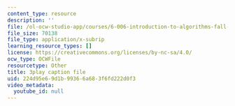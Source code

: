 ```yaml
---
content_type: resource
description: ''
file: /ol-ocw-studio-app/courses/6-006-introduction-to-algorithms-fall-2011/224d95e69d1b99366a683f6fd222d0f3_0M_kIqhwbFo.srt
file_size: 70138
file_type: application/x-subrip
learning_resource_types: []
license: https://creativecommons.org/licenses/by-nc-sa/4.0/
ocw_type: OCWFile
resourcetype: Other
title: 3play caption file
uid: 224d95e6-9d1b-9936-6a68-3f6fd222d0f3
video_metadata:
  youtube_id: null
---
```

